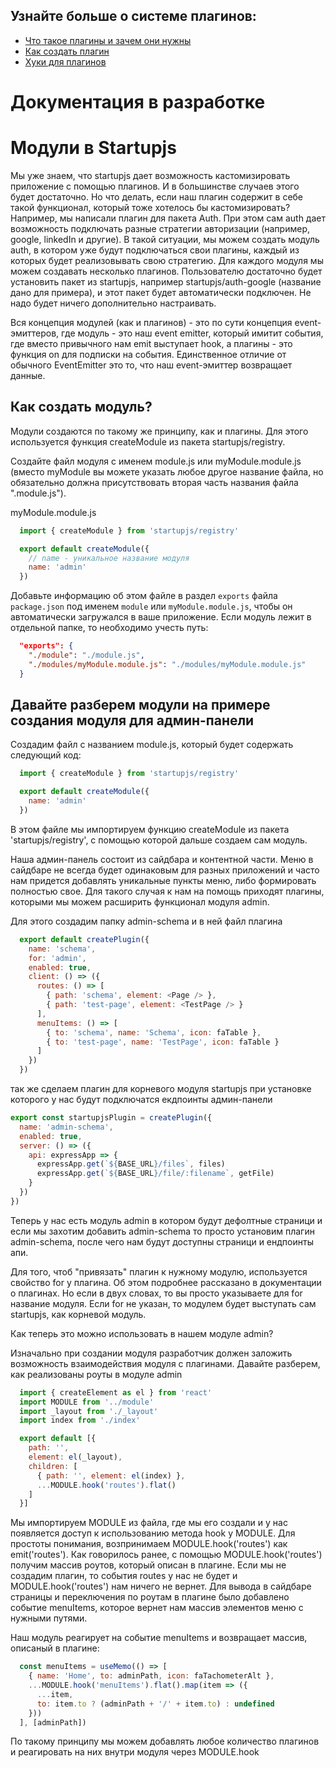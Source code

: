 ## Узнайте больше о системе плагинов:
- [Что такое плагины и зачем они нужны](https://github.com/startupjs/startupjs/blob/master/packages/startupjs/aboutPlugins.ru.md)
- [Как создать плагин](https://github.com/startupjs/startupjs/blob/master/packages/startupjs/createPlugin.ru.md)
- [Хуки для плагинов](https://github.com/startupjs/startupjs/blob/master/packages/startupjs/README.ru.md)

# Документация в разработке

# Модули в Startupjs
Мы уже знаем, что startupjs дает возможность кастомизировать приложение с помощью плагинов. И в большинстве случаев этого будет достаточно. Но что делать, если наш плагин содержит в себе такой функционал, который тоже хотелось бы кастомизировать? Например, мы написали плагин для пакета Auth. При этом сам auth дает возможность подключать разные стратегии авторизации (например, google, linkedIn и другие). В такой ситуации, мы можем создать модуль auth, в котором уже будут подключаться свои плагины, каждый из которых будет реализовывать свою стратегию. Для каждого модуля мы можем создавать несколько плагинов. Пользователю достаточно будет установить пакет из startupjs, например startupjs/auth-google (название дано для примера), и этот пакет будет автоматически подключен. Не надо будет ничего дополнительно настраивать.

Вся концепция модулей (как и плагинов) - это по сути концепция event-эмиттеров, где модуль - это наш event emitter, который имитит события, где вместо привычного нам emit выступает hook, а плагины - это функция on для подписки на события.
Единственное отличие от обычного EventEmitter это то, что наш event-эмиттер возвращает данные.

## Как создать модуль?

Модули создаются по такому же принципу, как и плагины. Для этого используется функция createModule из пакета startupjs/registry.

Создайте файл модуля с именем module.js или myModule.module.js (вместо myModule вы можете указать любое другое название файла, но обязательно должна присутствовать вторая часть названия файла ".module.js").

myModule.module.js

```js
  import { createModule } from 'startupjs/registry'

  export default createModule({
    // name - уникальное название модуля
    name: 'admin'
  })
```

Добавьте информацию об этом файле в раздел `exports` файла `package.json` под именем `module` или `myModule.module.js`, чтобы он автоматически загружался в ваше приложение. Если модуль лежит в отдельной папке, то необходимо учесть путь:

```json
  "exports": {
    "./module": "./module.js",
    "./modules/myModule.module.js": "./modules/myModule.module.js"
  }
```

## Давайте разберем модули на примере создания модуля для админ-панели

Создадим файл с названием module.js, который будет содержать следующий код:

```js
  import { createModule } from 'startupjs/registry'

  export default createModule({
    name: 'admin'
  })
```

В этом файле мы импортируем функцию createModule из пакета 'startupjs/registry', с помощью которой дальше создаем сам модуль.

Наша админ-панель состоит из сайдбара и контентной части. Меню в сайдбаре не всегда будет одинаковым для разных приложений и часто нам придется добавлять уникальные пункты меню, либо формировать полностью свое. Для такого случая к нам на помощь приходят плагины, которыми мы можем расширить функционал модуля admin.

Для этого создадим папку admin-schema и в ней файл плагина

```js
  export default createPlugin({
    name: 'schema',
    for: 'admin',
    enabled: true,
    client: () => ({
      routes: () => [
        { path: 'schema', element: <Page /> },
        { path: 'test-page', element: <TestPage /> }
      ],
      menuItems: () => [
        { to: 'schema', name: 'Schema', icon: faTable },
        { to: 'test-page', name: 'TestPage', icon: faTable }
      ]
    })
  })
```

так же сделаем плагин для корневого модуля startupjs при установке которого у нас будут подключатся екдпоинты админ-панели

```js
export const startupjsPlugin = createPlugin({
  name: 'admin-schema',
  enabled: true,
  server: () => ({
    api: expressApp => {
      expressApp.get(`${BASE_URL}/files`, files)
      expressApp.get(`${BASE_URL}/file/:filename`, getFile)
    }
  })
})
```

Теперь у нас есть модуль admin в котором будут дефолтные страници и если мы захотим добавить admin-schema то просто установим плагин admin-schema, после чего нам будут доступны страници и ендпоинты апи.

Для того, чтоб "привязать" плагин к нужному модулю, используется свойство for у плагина. Об этом подробнее рассказано в документации о плагинах. Но если в двух словах, то вы просто указываете для for название модуля. Если for не указан, то модулем будет выступать сам startupjs, как корневой модуль.

Как теперь это можно использовать в нашем модуле admin?

Изначально при создании модуля разработчик должен заложить возможность взаимодействия модуля с плагинами. Давайте разберем, как реализованы роуты в модуле admin

```js
  import { createElement as el } from 'react'
  import MODULE from '../module'
  import _layout from './_layout'
  import index from './index'

  export default [{
    path: '',
    element: el(_layout),
    children: [
      { path: '', element: el(index) },
      ...MODULE.hook('routes').flat()
    ]
  }]
```

Мы импортируем MODULE из файла, где мы его создали и у нас появляется доступ к использованию метода hook у MODULE.
Для простоты понимания, возпринимаем MODULE.hook('routes') как emit('routes').
Как говорилось ранее, с помощью MODULE.hook('routes') получим массив роутов, который описан в плагине. Если мы не создадим плагин, то события routes у нас не будет и MODULE.hook('routes') нам ничего не вернет.
Для вывода в сайдбаре страницы и переключения по роутам в плагине было добавлено событие menuItems, которое вернет нам массив элементов меню с нужными путями.

Наш модуль реагирует на событие menuItems и возвращает массив, описаный в плагине:

```js
  const menuItems = useMemo(() => [
    { name: 'Home', to: adminPath, icon: faTachometerAlt },
    ...MODULE.hook('menuItems').flat().map(item => ({
      ...item,
      to: item.to ? (adminPath + '/' + item.to) : undefined
    }))
  ], [adminPath])
```

По такому принципу мы можем добавлять любое количество плагинов и реагировать на них внутри модуля через MODULE.hook
